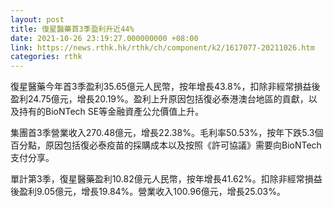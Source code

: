 ```yaml
---
layout: post
title: 復星醫藥首3季盈利升近44%
date: 2021-10-26 23:19:27.000000000 +08:00
link: https://news.rthk.hk/rthk/ch/component/k2/1617077-20211026.htm
categories: rthk
---
```


復星醫藥今年首3季盈利35.65億元人民幣，按年增長43.8%，扣除非經常損益後盈利24.75億元，增長20.19%。盈利上升原因包括復必泰港澳台地區的貢獻，以及持有的BioNTech SE等金融資產公允價值上升。

集團首3季營業收入270.48億元，增長22.38%。毛利率50.53%，按年下跌5.3個百分點，原因包括復必泰疫苗的採購成本以及按照《許可協議》需要向BioNTech支付分享。

單計第3季，復星醫藥盈利10.82億元人民幣，按年增長41.62%。扣除非經常損益後盈利9.05億元，增長19.84%。營業收入100.96億元，增長25.03%。
